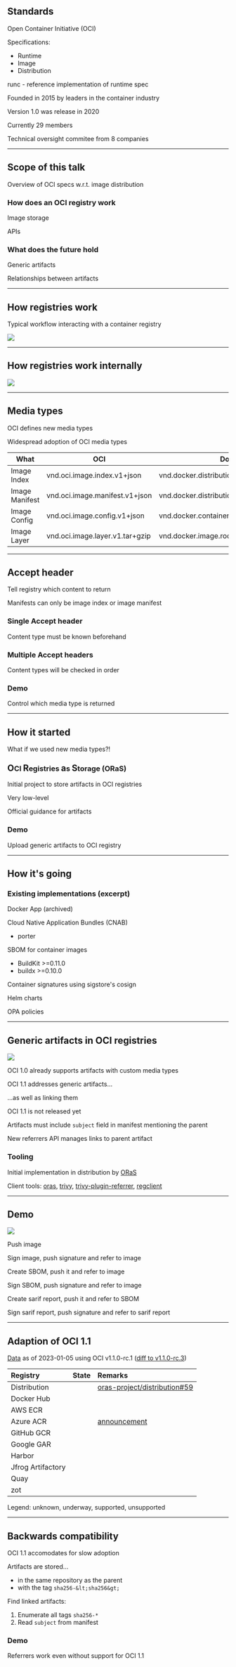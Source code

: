 ## Standards

Open Container Initiative (OCI) [](https://opencontainers.org/)

Specifications:

- Runtime [](https://github.com/opencontainers/runtime-spec)
- Image [](https://github.com/opencontainers/image-spec)
- Distribution [](https://github.com/opencontainers/distribution-spec)

runc [](https://github.com/opencontainers/runc) - reference implementation of runtime spec

Founded in 2015 by leaders in the container industry

Version 1.0 was release in 2020

Currently 29 members

Technical oversight commitee from 8 companies

---

## Scope of this talk

Overview of OCI specs w.r.t. image distribution

### How does an OCI registry work

Image storage

APIs

### What does the future hold

Generic artifacts

Relationships between artifacts

---

## How registries work

Typical workflow interacting with a container registry

![](110_ecosystem/oci/container_image_registry.drawio.svg) <!-- .element: style="width: 60%; margin-top: 1em;" -->

---

## How registries work internally

![](110_ecosystem/oci/oci_registry.drawio.svg) <!-- .element: style="width: 100%; margin-top: 1em;" -->

---

## Media types

OCI defines new media types [](https://github.com/opencontainers/image-spec/blob/main/media-types.md)

Widespread adoption of OCI media types

| What           | OCI                             | Docker                                        |
|----------------|---------------------------------|-----------------------------------------------|
| Image Index    | vnd.oci.image.index.v1+json     | vnd.docker.distribution.manifest.list.v2+json |
| Image Manifest | vnd.oci.image.manifest.v1+json  | vnd.docker.distribution.manifest.v2+json      |
| Image Config   | vnd.oci.image.config.v1+json    | vnd.docker.container.image.v1+json            |
| Image Layer    | vnd.oci.image.layer.v1.tar+gzip | vnd.docker.image.rootfs.diff.tar.gzip         |

<!-- .element: style="width: 105%; font-size: xx-large;" -->

---

## Accept header

Tell registry which content to return

Manifests can only be image index or image manifest

### Single Accept header

Content type must be known beforehand

### Multiple Accept headers

Content types will be checked in order

### Demo

Control which media type is returned

---

## How it started

What if we used new media types?!

### <span style="font-size: larger;">O</span>CI <span style="font-size: larger;">R</span>egistries <span style="font-size: larger;">a</span>s <span style="font-size: larger;">S</span>torage (ORaS)

Initial project to store artifacts in OCI registries

Very low-level

Official guidance for artifacts [](https://github.com/opencontainers/image-spec/blob/main/manifest.md#guidelines-for-artifact-usage)

### Demo

Upload generic artifacts to OCI registry [](https://github.com/nicholasdille/container-slides/blob/master/110_ecosystem/oci/oras.demo)

---

## How it's going

### Existing implementations (excerpt)

Docker App [](https://github.com/docker/app) (archived)

Cloud Native Application Bundles (CNAB) [](https://cnab.io/)
- porter [](https://github.com/getporter/porter)

SBOM for container images [](https://github.com/moby/buildkit/blob/master/docs/attestations/sbom.md)
- BuildKit [](https://github.com/moby/buildkit) >=0.11.0
- buildx [](https://github.com/docker/buildx) >=0.10.0

Container signatures using sigstore's cosign [](https://www.sigstore.dev/)

Helm charts [](https://helm.sh/docs/topics/registries/)

OPA policies [](https://github.com/opcr-io/policy#demo-videosrecordings)

---

## Generic artifacts in OCI registries

![](110_ecosystem/oci/referrers.drawio.svg) <!-- .element: style="float: right; width: 35%;" -->

OCI 1.0 already supports artifacts with custom media types

OCI 1.1 addresses generic artifacts...

...as well as linking them

OCI 1.1 is not released yet [](https://github.com/opencontainers/distribution-spec/releases/tag/v1.1.0-rc.3)

Artifacts must include `subject` field in manifest mentioning the parent

New referrers API manages links to parent artifact

### Tooling

Initial implementation in distribution by [ORaS](https://github.com/oras-project/distribution)

Client tools: [oras](https://oras.land), [trivy](https://trivy.dev), [trivy-plugin-referrer](https://github.com/aquasecurity/trivy-plugin-referrer), [regclient](https://github.com/regclient/regclient)

---

## Demo

![](110_ecosystem/oci/referrers-demo.drawio.svg) <!-- .element: style="float: right; width: 35%;" -->

Push image

Sign image, push signature and refer to image

Create SBOM, push it and refer to image

Sign SBOM, push signature and refer to image

Create sarif report, push it and refer to SBOM

Sign sarif report, push signature and refer to sarif report

---

## Adaption of OCI 1.1

[Data][0] as of 2023-01-05 using OCI v1.1.0-rc.1 ([diff to v1.1.0-rc.3](https://github.com/opencontainers/distribution-spec/compare/v1.1.0-rc1...v1.1.0-rc.3))

| Registry                 | State                                                                     | Remarks |
|:-------------------------|:-------------------------------------------------------------------------:|:--------|
| Distribution             | <i class="fa-duotone fa-square-exclamation" style="color: yellow"></i>  | [oras-project/distribution#59](https://github.com/oras-project/distribution/issues/59) |
| Docker Hub               | <i class="fa-duotone fa-square-xmark" style="color: orangered;"></i>    | |
| AWS ECR                  | <i class="fa-duotone fa-square-xmark" style="color: orangered;"></i>    | |
| Azure ACR                | <i class="fa-duotone fa-square-check" style="color: lightgreen;"></i>   | [announcement](https://techcommunity.microsoft.com/t5/apps-on-azure-blog/azure-container-registry-the-first-cloud-registry-to-support-the/ba-p/3708998) |
| GitHub GCR               | <i class="fa-duotone fa-square-xmark" style="color: orangered;"></i>    | |
| Google GAR               | <i class="fa-duotone fa-square-xmark" style="color: orangered;"></i>    | |
| Harbor                   | <i class="fa-duotone fa-square-xmark" style="color: orangered;"></i>    | |
| Jfrog Artifactory        | <i class="fa-duotone fa-square-xmark" style="color: orangered;"></i>    | |
| Quay                     | <i class="fa-duotone fa-square-xmark" style="color: orangered;"></i>    | |
| zot                      | <i class="fa-duotone fa-square-check" style="color: lightgreen;"></i>   | |

<!-- .element: style="font-size: 0.8em;" -->

Legend: <i class="fa-duotone fa-square-question"></i> unknown, <i class="fa-duotone fa-square-exclamation" style="color: yellow"></i> underway, <i class="fa-duotone fa-square-check" style="color: lightgreen;"></i> supported, <i class="fa-duotone fa-square-xmark" style="color: orangered;"></i> unsupported

[0]: https://toddysm.com/2023/01/05/oci-artifct-manifests-oci-referrers-api-and-their-support-across-registries-part-1/
[1]: https://azure.microsoft.com/en-us/products/container-registry/

---

## Backwards compatibility

OCI 1.1 accomodates for slow adoption [](https://github.com/opencontainers/distribution-spec/blob/v1.1.0-rc.3/spec.md#backwards-compatibility)

Artifacts are stored...
- in the same repository as the parent
- with the tag `sha256-&lt;sha256&gt;`

Find linked artifacts:
1. Enumerate all tags `sha256-*`
1. Read `subject` from manifest

### Demo

Referrers work even without support for OCI 1.1
